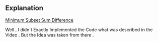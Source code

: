 ## Explanation

[Minimum Subset Sum Difference](https://www.youtube.com/watch?v=-GtpxG6l_Mc&list=PL_z_8CaSLPWekqhdCPmFohncHwz8TY2Go&index=10)

Well , I didn't Exactly Implemented the Code what was described in the Video . But the Idea was taken from there . 